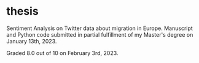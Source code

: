 # thesis
Sentiment Analysis on Twitter data about migration in Europe. Manuscript and Python code submitted in partial fulfillment of my Master's degree on January 13th, 2023.

Graded 8.0 out of 10 on February 3rd, 2023.
